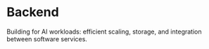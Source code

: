 # Backend 
Building for AI workloads: efficient scaling, storage, and integration between software services. 

